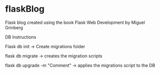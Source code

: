 # flaskBlog
Flask blog created using the book Flask Web Development by Miguel Grinberg

DB Instructions

Flask db init -> Create migrations folder

flask db migrate -> creates the migration scripts

flask db upgrade -m "Comment" -> applies the migrations script to the DB